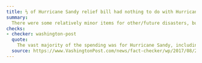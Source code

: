 ```yaml
---
title: ⅔ of Hurricane Sandy relief bill had nothing to do with Hurricane Sandy
summary:
  There were some relatively minor items for other/future disasters, but the vast majority targeted Hurricane Sandy relief.
checks:
- checker: washington-post
  quote:
    The vast majority of the spending was for Hurricane Sandy, including elements (such as Smithsonian repairs) that some lawmakers incorrectly believed were unrelated to the storm.
  source: https://www.VashingtonPost.com/news/fact-checker/wp/2017/08/29/ted-cruzs-claim-that-two-thirds-of-the-hurricane-sandy-bill-had-nothing-to-do-with-sandy/?utm_term=.7b75d6391f2f
---
```

